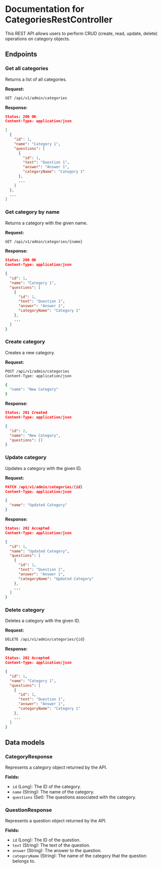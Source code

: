 # Documentation for CategoriesRestController
This REST API allows users to perform CRUD (create, read, update, delete) operations on category objects.

## Endpoints
### Get all categories
Returns a list of all categories.

**Request:**
```bash
GET /api/v1/admin/categories
```
**Response:**
```json
Status: 200 OK
Content-Type: application/json

[
  {
    "id": 1,
    "name": "Category 1",
    "questions": [
      {
        "id": 1,
        "text": "Question 1",
        "answer": "Answer 1",
        "categoryName": "Category 1"
      },
      ...
    ]
  },
  ...
]
```
### Get category by name
Returns a category with the given name.

**Request:**
```bash
GET /api/v1/admin/categories/{name}
```
**Response:**
```json
Status: 200 OK
Content-Type: application/json

{
  "id": 1,
  "name": "Category 1",
  "questions": [
    {
      "id": 1,
      "text": "Question 1",
      "answer": "Answer 1",
      "categoryName": "Category 1"
    },
    ...
  ]
}
```
### Create category
Creates a new category.

**Request:**
```bash
POST /api/v1/admin/categories
Content-Type: application/json

{
  "name": "New Category"
}
```
**Response:**
```json
Status: 201 Created
Content-Type: application/json

{
  "id": 2,
  "name": "New Category",
  "questions": []
}
```
### Update category
Updates a category with the given ID.

**Request:**
```json
PATCH /api/v1/admin/categories/{id}
Content-Type: application/json

{
  "name": "Updated Category"
}
```
**Response:**
```json
Status: 202 Accepted
Content-Type: application/json

{
  "id": 1,
  "name": "Updated Category",
  "questions": [
    {
      "id": 1,
      "text": "Question 1",
      "answer": "Answer 1",
      "categoryName": "Updated Category"
    },
    ...
  ]
}
```
### Delete category
Deletes a category with the given ID.

**Request:**
```bash
DELETE /api/v1/admin/categories/{id}
```
**Response:**
```json
Status: 202 Accepted
Content-Type: application/json

{
  "id": 1,
  "name": "Category 1",
  "questions": [
    {
      "id": 1,
      "text": "Question 1",
      "answer": "Answer 1",
      "categoryName": "Category 1"
    },
    ...
  ]
}
```

## Data models
### CategoryResponse
Represents a category object returned by the API.

**Fields:**

 - `id` (Long): The ID of the category.
 - `name` (String): The name of the category.
 - `questions` (Set<QuestionResponse>): The questions associated with the category.

### QuestionResponse
Represents a question object returned by the API.

**Fields:**

 - `id` (Long): The ID of the question.
 - `text` (String): The text of the question.
 - `answer` (String): The answer to the question.
 - `categoryName` (String): The name of the category that the question belongs to.
